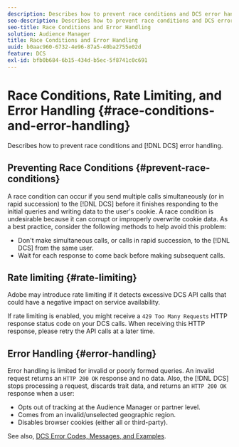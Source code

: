 ```yaml
---
description: Describes how to prevent race conditions and DCS error handling.
seo-description: Describes how to prevent race conditions and DCS error handling.
seo-title: Race Conditions and Error Handling
solution: Audience Manager
title: Race Conditions and Error Handling
uuid: b0aac960-6732-4e96-87a5-40ba2755e02d
feature: DCS
exl-id: bfb0b684-6b15-434d-b5ec-5f8741c0c691
---
```

# Race Conditions, Rate Limiting, and Error Handling {#race-conditions-and-error-handling}

Describes how to prevent race conditions and [!DNL DCS] error handling.

## Preventing Race Conditions {#prevent-race-conditions}

A race condition can occur if you send multiple calls simultaneously (or in rapid succession) to the [!DNL DCS] before it finishes responding to the initial queries and writing data to the user's cookie. A race condition is undesirable because it can corrupt or improperly overwrite cookie data. As a best practice, consider the following methods to help avoid this problem:

* Don't make simultaneous calls, or calls in rapid succession, to the [!DNL DCS] from the same user.
* Wait for each response to come back before making subsequent calls.

## Rate limiting {#rate-limiting}

Adobe may introduce rate limiting if it detects excessive DCS API calls that could have a negative impact on service availability.

If rate limiting is enabled, you might receive a `429 Too Many Requests` HTTP response status code on your DCS calls. When receiving this HTTP response, please retry the API calls at a later time.

## Error Handling {#error-handling}

Error handling is limited for invalid or poorly formed queries. An invalid request returns an `HTTP 200 OK` response and no data. Also, the [!DNL DCS] stops processing a request, discards trait data, and returns an `HTTP 200 OK` response when a user:

* Opts out of tracking at the Audience Manager or partner level.
* Comes from an invalid/unselected geographic region.
* Disables browser cookies (either all or third-party).

See also, [DCS Error Codes, Messages, and Examples](../../../api/dcs-intro/dcs-api-reference/dcs-error-codes.md).
